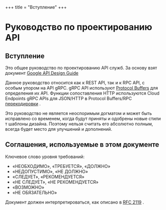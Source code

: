 +++
title = "Вступление"
+++

# Руководство по проектированию API

## Вступление

Это общее руководство по проектированию API служб.
За основу взят документ [Google API Design Guide](https://cloud.google.com/apis/design/)

Данное руководство относится как к REST API, так и к RPC API, с особым упором на API gRPC. gRPC API используют [Protocol Buffers](https://cloud.google.com/apis/design/proto3) для определения их API. Функции сопоставления HTTP используются Cloud Endpoints gRPC APIs для JSON/HTTP в Protocol Buffers/RPC [перекодировки](https://cloud.google.com/endpoints/docs/transcoding) .

Это руководство не является неоспоримым догматом и может быть исправлено со временем, когда будут приняты и одобрены новые стили т шаблоны дизайна. Поэтому нельзя считать его абсолютно полным, всегда будет место для улучшений и дополнений.

## Соглашения, используемые в этом документе

Ключевое слово уровня требований:
-  «НЕОБХОДИМО», «ТРЕБУЕТСЯ», «ДОЛЖНО»
- «НЕДОПУСТИМО», «НЕ ДОЛЖНО»
- «СЛЕДУЕТ», «РЕКОМЕНДУЕТСЯ»
- «НЕ СЛЕДУЕТ», «НЕ РЕКОМЕНДУЕТСЯ»
- «ВОЗМОЖНО»
- «НЕ ОБЯЗАТЕЛЬНО»

Документ должен интерпретироваться, как описано в [RFC 2119](http://rfc.com.ru/rfc2119.htm) .